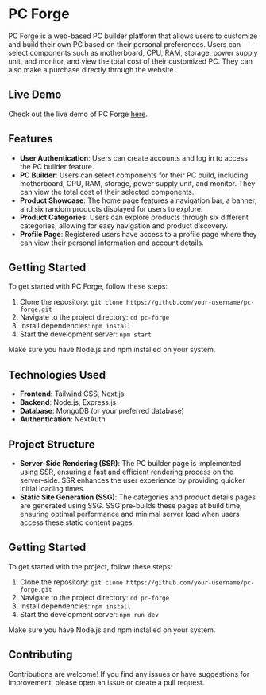 # PC Forge

PC Forge is a web-based PC builder platform that allows users to customize and build their own PC based on their personal preferences. Users can select components such as motherboard, CPU, RAM, storage, power supply unit, and monitor, and view the total cost of their customized PC. They can also make a purchase directly through the website.

## Live Demo

Check out the live demo of PC Forge [here](http://localhost:5000).

## Features

- **User Authentication**: Users can create accounts and log in to access the PC builder feature.
- **PC Builder**: Users can select components for their PC build, including motherboard, CPU, RAM, storage, power supply unit, and monitor. They can view the total cost of their selected components.
- **Product Showcase**: The home page features a navigation bar, a banner, and six random products displayed for users to explore.
- **Product Categories**: Users can explore products through six different categories, allowing for easy navigation and product discovery.
- **Profile Page**: Registered users have access to a profile page where they can view their personal information and account details.

## Getting Started

To get started with PC Forge, follow these steps:

1. Clone the repository: `git clone https://github.com/your-username/pc-forge.git`
2. Navigate to the project directory: `cd pc-forge`
3. Install dependencies: `npm install`
4. Start the development server: `npm start`

Make sure you have Node.js and npm installed on your system.

## Technologies Used

- **Frontend**: Tailwind CSS, Next.js
- **Backend**: Node.js, Express.js
- **Database**: MongoDB (or your preferred database)
- **Authentication**: NextAuth

## Project Structure

- **Server-Side Rendering (SSR)**: The PC builder page is implemented using SSR, ensuring a fast and efficient rendering process on the server-side. SSR enhances the user experience by providing quicker initial loading times.
- **Static Site Generation (SSG)**: The categories and product details pages are generated using SSG. SSG pre-builds these pages at build time, ensuring optimal performance and minimal server load when users access these static content pages.

## Getting Started

To get started with the project, follow these steps:

1. Clone the repository: `git clone https://github.com/your-username/pc-forge.git`
2. Navigate to the project directory: `cd pc-forge`
3. Install dependencies: `npm install`
4. Start the development server: `npm run dev`

Make sure you have Node.js and npm installed on your system.

## Contributing

Contributions are welcome! If you find any issues or have suggestions for improvement, please open an issue or create a pull request.
